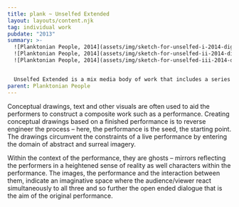 ```yaml
---
title: plank ~ Unselfed Extended
layout: layouts/content.njk
tag: individual work
pubdate: "2013"
summary: >-
  ![Planktonian People, 2014](assets/img/sketch-for-unselfed-i-2014-digital-drawing.jpg)
  ![Planktonian People, 2014](assets/img/sketch-for-unselfed-ii-2014-digital-drawing.jpg)
  ![Planktonian People, 2014](assets/img/sketch-for-unselfed-iii-2014-digital-drawing.jpg)


  Unselfed Extended is a mix media body of work that includes a series of drawings/copper plate etchings, prosthetic sculpture/masks and other props/objects. It is an interpretive work based on and furthering the artistic vision of an 80 minute performance of the same name. It is a search for a hybrid form, one which invites the viewer to engage simply with bodies moving in space, with gestures, with objects, movement, images and the spoken word...
parent: Planktonian People
---
```



Conceptual drawings, text and other visuals are often used to aid the performers to construct a composite work such as a performance. Creating conceptual drawings based on a finished performance is to reverse engineer the process – here, the performance is the seed, the starting point. The drawings circumvent the constraints of a live performance by entering the domain of abstract and surreal imagery.

Within the context of the performance, they are ghosts – mirrors reflecting the performers in a heightened sense of reality as well characters within the performance. The images, the performance and the interaction between them, indicate an imaginative space where the audience/viewer react simultaneously to all three and so further the open ended dialogue that is the aim of the original performance.
